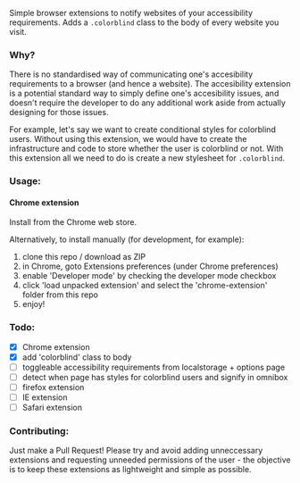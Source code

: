 Simple browser extensions to notify websites of your accessibility requirements. Adds a ``.colorblind`` class to the body of every website you visit.

### Why?
There is no standardised way of communicating one's accesibility requirements to a browser (and hence a website). The accesibility extension is a potential standard way to simply define one's accesibility issues, and doesn't require the developer to do any additional work aside from actually designing for those issues.

For example, let's say we want to create conditional styles for colorblind users. Without using this extension, we would have to create the infrastructure and code to store whether the user is colorblind or not. With this extension all we need to do is create a new stylesheet for ``.colorblind``.

### Usage:

#### Chrome extension
Install from the Chrome web store.

Alternatively, to install manually (for development, for example):

1. clone this repo / download as ZIP
2. in Chrome, goto Extensions preferences (under Chrome preferences)
3. enable 'Developer mode' by checking the developer mode checkbox
4. click 'load unpacked extension' and select the 'chrome-extension' folder from this repo
5. enjoy!

### Todo:
- [x] Chrome extension
- [x] add 'colorblind' class to body
- [ ] toggleable accessibility requirements from localstorage + options page
- [ ] detect when page has styles for colorblind users and signify in omnibox
- [ ] firefox extension
- [ ] IE extension
- [ ] Safari extension

### Contributing:
Just make a Pull Request! Please try and avoid adding unneccessary extensions and requesting unneeded permissions of the user - the objective is to keep these extensions as lightweight and simple as possible.
